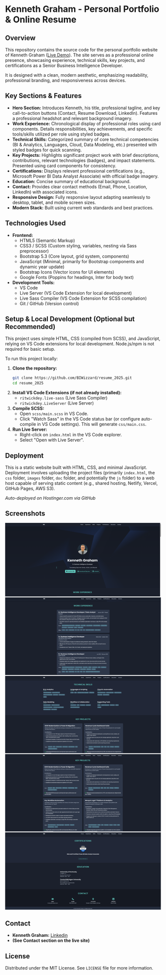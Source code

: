 # Kenneth Graham - Personal Portfolio & Online Resume

## Overview

This repository contains the source code for the personal portfolio website of Kenneth Graham ([Live Demo](https://kenneth-graham.com)). The site serves as a professional online presence, showcasing experience, technical skills, key projects, and certifications as a Senior Business Intelligence Developer.

It is designed with a clean, modern aesthetic, emphasizing readability, professional branding, and responsiveness across devices.

## Key Sections & Features

*   **Hero Section:** Introduces Kenneth, his title, professional tagline, and key call-to-action buttons (Contact, Resume Download, LinkedIn). Features a professional headshot and relevant background imagery.
*   **Work Experience:** Chronological display of professional roles using card components. Details responsibilities, key achievements, and specific tools/skills utilized per role using styled badges.
*   **Technical Skills:** Categorized summary of core technical competencies (BI & Analytics, Languages, Cloud, Data Modeling, etc.) presented with styled badges for quick scanning.
*   **Key Projects:** Highlights significant project work with brief descriptions, contributions, relevant technologies (badges), and impact statements. Presented using card components for consistency.
*   **Certifications:** Displays relevant professional certifications (e.g., Microsoft Power BI Data Analyst Associate) with official badge imagery.
*   **Education:** Concise summary of educational background.
*   **Contact:** Provides clear contact methods (Email, Phone, Location, LinkedIn) with associated icons.
*   **Responsive Design:** Fully responsive layout adapting seamlessly to desktop, tablet, and mobile screen sizes.
*   **Modern Stack:** Built using current web standards and best practices.

## Technologies Used

*   **Frontend:**
    *   HTML5 (Semantic Markup)
    *   CSS3 / SCSS (Custom styling, variables, nesting via Sass preprocessor)
    *   Bootstrap 5.3 (Core layout, grid system, components)
    *   JavaScript (Minimal, primarily for Bootstrap components and dynamic year update)
    *   Bootstrap Icons (Vector icons for UI elements)
    *   Google Fonts (Poppins for headings, Inter for body text)
*   **Development Tools:**
    *   VS Code
    *   Live Server (VS Code Extension for local development)
    *   Live Sass Compiler (VS Code Extension for SCSS compilation)
    *   Git / GitHub (Version control)

## Setup & Local Development (Optional but Recommended)

This project uses simple HTML, CSS (compiled from SCSS), and JavaScript, relying on VS Code extensions for local development. Node.js/npm is not required for basic setup.

To run this project locally:

1.  **Clone the repository:**
    ```bash
    git clone https://github.com/BIWizzard/resume_2025.git
    cd resume_2025
    ```
2.  **Install VS Code Extensions (if not already installed):**
    *   `ritwickdey.live-sass` (Live Sass Compiler)
    *   `ritwickdey.LiveServer` (Live Server)
3.  **Compile SCSS:**
    *   Open `scss/main.scss` in VS Code.
    *   Click "Watch Sass" in the VS Code status bar (or configure auto-compile in VS Code settings). This will generate `css/main.css`.
4.  **Run Live Server:**
    *   Right-click on `index.html` in the VS Code explorer.
    *   Select "Open with Live Server".

## Deployment

This is a static website built with HTML, CSS, and minimal JavaScript. Deployment involves uploading the project files (primarily `index.html`, the `css` folder, `images` folder, `doc` folder, and potentially the `js` folder) to a web host capable of serving static content (e.g., shared hosting, Netlify, Vercel, GitHub Pages, AWS S3).

*Auto-deployed on Hostinger.com via GitHub*

## Screenshots

<!-- Add a screenshot of the main landing page -->
![Portfolio Screenshot 1](/images/Screenshot%201.png)
![Portfolio Screenshot 2](/images/Screenshot%202.png)
![Portfolio Screenshot 3](/images/Screenshot%203.png)
![Portfolio Screenshot 4](/images/Screenshot%204.png)
![Portfolio Screenshot 5](/images/Screenshot%205.png)


## Contact

*   **Kenneth Graham:** [Linkedin](https://www.linkedin.com/in/kennethrgraham)
*   **(See Contact section on the live site)**

## License 
Distributed under the MIT License. See `LICENSE` file for more information.